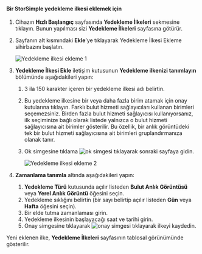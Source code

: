 <!--author=v-sharos last changed: 11/06/15-->

#### <a name="to-add-a-storsimple-backup-policy"></a>Bir StorSimple yedekleme ilkesi eklemek için
1. Cihazın **Hızlı Başlangıç** sayfasında **Yedekleme İlkeleri** sekmesine tıklayın. Bunun yapılması sizi **Yedekleme İlkeleri** sayfasına götürür.
2. Sayfanın alt kısmındaki **Ekle**’ye tıklayarak Yedekleme İlkesi Ekleme sihirbazını başlatın.
   
    ![Yedekleme ilkesi ekleme 1](./media/storsimple-add-backup-policy-u2/AddBackupPolicy1.png)
3. **Yedekleme İlkesi Ekle** iletişim kutusunun **Yedekleme ilkenizi tanımlayın** bölümünde aşağıdakileri yapın:
   
   1. 3 ila 150 karakter içeren bir yedekleme ilkesi adı belirtin.
   2. Bu yedekleme ilkesine bir veya daha fazla birim atamak için onay kutularına tıklayın. Farklı bulut hizmeti sağlayıcıları kullanan birimleri seçemezsiniz. Birden fazla bulut hizmeti sağlayıcısı kullanıyorsanız, ilk seçiminize bağlı olarak listede yalnızca o bulut hizmeti sağlayıcısına ait birimler gösterilir. Bu özellik, bir anlık görüntüdeki tek bir bulut hizmeti sağlayıcısına ait birimleri gruplandırmanıza olanak tanır.
   3. Ok simgesine tıklama ![ok simgesi](./media/storsimple-add-backup-policy-u2/HCS_ArrowIcon-include.png) tıklayarak sonraki sayfaya gidin.
      
      ![Yedekleme ilkesi ekleme 2](./media/storsimple-add-backup-policy-u2/AddBackupPolicy2.png)
4. **Zamanlama tanımla** altında aşağıdakileri yapın:
   
   1. **Yedekleme Türü** kutusunda açılır listeden **Bulut Anlık Görüntüsü** veya **Yerel Anlık Görüntü** öğesini seçin.
   2. Yedekleme sıklığını belirtin (bir sayı belirtip açılır listeden **Gün** veya **Hafta** öğesini seçin).
   3. Bir elde tutma zamanlaması girin.
   4. Yedekleme ilkesinin başlayacağı saat ve tarihi girin.  
   5. Onay simgesine tıklayarak ![onay simgesi](./media/storsimple-add-backup-policy-u2/HCS_CheckIcon-include.png) tıklayarak ilkeyi kaydedin.

Yeni eklenen ilke, **Yedekleme İlkeleri** sayfasının tablosal görünümünde gösterilir.

